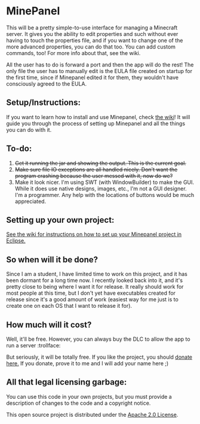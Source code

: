 # MinePanel 
This will be a pretty simple-to-use interface for managing a Minecraft server. It gives you the ability to edit properties and such without ever having to touch the properties file, and if you want to change one of the more advanced properties, you can do that too. You can add custom commands, too! For more info about that, see the wiki.

All the user has to do is forward a port and then the app will do the rest! The only file the user has to manually edit is the EULA file created on startup for the first time, since if Minepanel edited it for them, they wouldn't have consciously agreed to the EULA.

## Setup/Instructions:
If you want to learn how to install and use Minepanel, check [the wiki](https://github.com/WillEccles/MinePanel/wiki)! It will guide you through the process of setting up Minepanel and all the things you can do with it.

## To-do:
1. ~~Get it running the jar and showing the output. This is the current goal.~~
2. ~~Make sure file IO exceptions are all handled nicely. Don't want the program crashing because the user messed with it, now do we?~~
3. Make it look nicer. I'm using SWT (with WindowBuilder) to make the GUI. While it does use native designs, images, etc., I'm not a GUI designer. I'm a programmer. Any help with the locations of buttons would be much appreciated.

## Setting up your own project:
[See the wiki for instructions on how to set up your Minepanel project in Eclipse.](https://github.com/WillEccles/MinePanel/wiki/Contribution)

## So when will it be done?
Since I am a student, I have limited time to work on this project, and it has been dormant for a long time now. I recently looked back into it, and it's pretty close to being where I want it for release. It really should work for most people at this time, but I don't yet have executables created for release since it's a good amount of work (easiest way for me just is to create one on each OS that I want to release it for).

## How much will it cost?
Well, it'll be free. However, you can always buy the DLC to allow the app to run a server :trollface:

But seriously, it will be totally free. If you like the project, you should [donate here.](https://secure2.wish.org/site/SPageServer?pagename=donate&chid=100-000) If you donate, prove it to me and I will add your name here ;)

## All that legal licensing garbage:
You can use this code in your own projects, but you must provide a description of changes to the code and a copyright notice.

This open source project is distributed under the [Apache 2.0 License](https://github.com/WillEccles/MinePanel/blob/master/LICENSE.txt).
